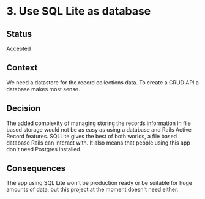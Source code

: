 # 3. Use SQL Lite as database

## Status
Accepted

## Context
We need a datastore for the record collections data. To create a CRUD API a database makes most sense.

## Decision
The added complexity of managing storing the records information in file based storage would not be as easy as using a database and Rails Active Record features. SQLLite gives the best of both worlds, a file based database Rails can interact with. It also means that people using this app don't need Postgres installed.

## Consequences
The app using SQL Lite won't be production ready or be suitable for huge amounts of data, but this project at the moment doesn't need either.
